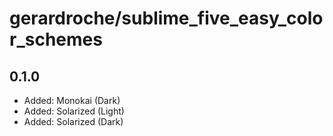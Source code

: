 # gerardroche/sublime_five_easy_color_schemes

## 0.1.0

* Added: Monokai (Dark)
* Added: Solarized (Light)
* Added: Solarized (Dark)
